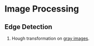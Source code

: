 # Image Processing 

## Edge Detection

1. Hough transformation on [gray images](https://www.mathworks.com/matlabcentral/fileexchange/9226-detect-lines-in-grayscale-image-using-hough-transform).